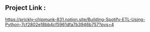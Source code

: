 ## Project Link : 

https://prickly-chipmunk-831.notion.site/Building-Spotify-ETL-Using-Python-7cf2802e18bb4cf5961dfa7b3946b757?pvs=4